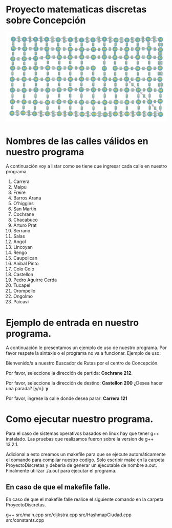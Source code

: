 

# Proyecto matematicas discretas sobre Concepción
![Ejemplo de Imagen](Imagen_grafo.png)
# Nombres de las calles válidos en nuestro programa
A continuación voy a listar como se tiene que ingresar cada calle en nuestro programa.
1. Carrera
2. Maipu
3. Freire
4. Barros Arana
5. O'higgins
6. San Martin
7. Cochrane
8. Chacabuco
9. Arturo Prat
10. Serrano
11. Salas
12. Angol
13. Lincoyan
14. Rengo
15. Caupolican
16. Anibal Pinto
17. Colo Colo
18. Castellon
19. Pedro Aguirre Cerda
20. Tucapel
21. Orompello
22. Ongolmo
23. Paicavi


# Ejemplo de entrada en nuestro programa.
A continuación le presentamos un ejemplo de uso de nuestro programa. Por favor respete la sintaxis o el programa no va a funcionar.
Ejemplo de uso:


Bienvenido/a a nuestro Buscador de Rutas por el centro de Concepción.


Por favor, seleccione la dirección de partida: **Cochrane 212**.


Por favor, seleccione la dirección de destino: **Castellon 200**
¿Desea hacer una parada? [y/n]: **y**




Por favor, ingrese la calle donde desea parar: **Carrera 121**


# Como ejecutar nuestro programa.
Para el caso de sistemas operativos basados en linux hay que tener g++ instalado. Las pruebas que realizamos fueron sobre la version de g++ 13.2.1.


Adicional a esto creamos un makefile para que se ejecute automáticamente el comando para compilar nuestro codigo. Solo escribir make en la carpeta ProyectoDiscretas y debería de generar un ejecutable de nombre a.out. Finalmente utilizar ./a.out para ejecutar el programa.


## En caso de que el makefile falle.
En caso de que el makefile falle realice el siguiente comando en la carpeta ProyectoDiscretas.


g++ src/main.cpp src/dijkstra.cpp src/HashmapCiudad.cpp src/constants.cpp


